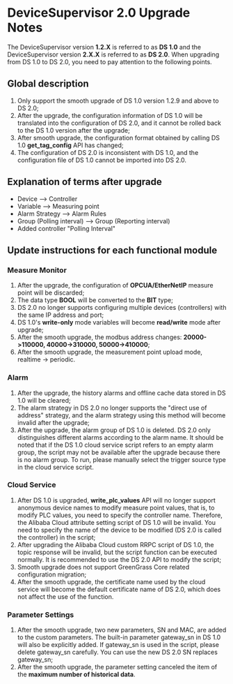# DeviceSupervisor 2.0 Upgrade Notes
The DeviceSupervisor version **1.2.X** is referred to as **DS 1.0** and the DeviceSupervisor version **2.X.X** is referred to as **DS 2.0**. When upgrading from DS 1.0 to DS 2.0, you need to pay attention to the following points.

## Global description
1. Only support the smooth upgrade of DS 1.0 version 1.2.9 and above to DS 2.0;
2. After the upgrade, the configuration information of DS 1.0 will be translated into the configuration of DS 2.0, and it cannot be rolled back to the DS 1.0 version after the upgrade;
3. After smooth upgrade, the configuration format obtained by calling DS 1.0 **get_tag_config** API has changed;
4. The configuration of DS 2.0 is inconsistent with DS 1.0, and the configuration file of DS 1.0 cannot be imported into DS 2.0.

## Explanation of terms after upgrade
- Device --> Controller
- Variable --> Measuring point
- Alarm Strategy --> Alarm Rules
- Group (Polling interval) --> Group (Reporting interval)
- Added controller "Polling Interval"

## Update instructions for each functional module
### Measure Monitor
1. After the upgrade, the configuration of **OPCUA/EtherNetIP** measure point will be discarded;
2. The data type **BOOL** will be converted to the **BIT** type;
3. DS 2.0 no longer supports configuring multiple devices (controllers) with the same IP address and port;
4. DS 1.0's **write-only** mode variables will become **read/write** mode after upgrade;
5. After the smooth upgrade, the modbus address changes: **20000->110000, 40000->310000, 50000->410000**;
6. After the smooth upgrade, the measurement point upload mode, realtime -> periodic.

### Alarm
1. After the upgrade, the history alarms and offline cache data stored in DS 1.0 will be cleared;
2. The alarm strategy in DS 2.0 no longer supports the "direct use of address" strategy, and the alarm strategy using this method will become invalid after the upgrade;
3. After the upgrade, the alarm group of DS 1.0 is deleted. DS 2.0 only distinguishes different alarms according to the alarm name. It should be noted that if the DS 1.0 cloud service script refers to an empty alarm group, the script may not be available after the upgrade because there is no alarm group. To run, please manually select the trigger source type in the cloud service script.

### Cloud Service
1. After DS 1.0 is upgraded, **write_plc_values** API will no longer support anonymous device names to modify measure point values, that is, to modify PLC values, you need to specify the controller name. Therefore, the Alibaba Cloud attribute setting script of DS 1.0 will be invalid. You need to specify the name of the device to be modified (DS 2.0 is called the controller) in the script;
2. After upgrading the Alibaba Cloud custom RRPC script of DS 1.0, the topic response will be invalid, but the script function can be executed normally. It is recommended to use the DS 2.0 API to modify the script;
3. Smooth upgrade does not support GreenGrass Core related configuration migration;
4. After the smooth upgrade, the certificate name used by the cloud service will become the default certificate name of DS 2.0, which does not affect the use of the function.

### Parameter Settings
1. After the smooth upgrade, two new parameters, SN and MAC, are added to the custom parameters. The built-in parameter gateway_sn in DS 1.0 will also be explicitly added. If gateway_sn is used in the script, please delete gateway_sn carefully. You can use the new DS 2.0 SN replaces gateway_sn;
2. After the smooth upgrade, the parameter setting canceled the item of the **maximum number of historical data**.